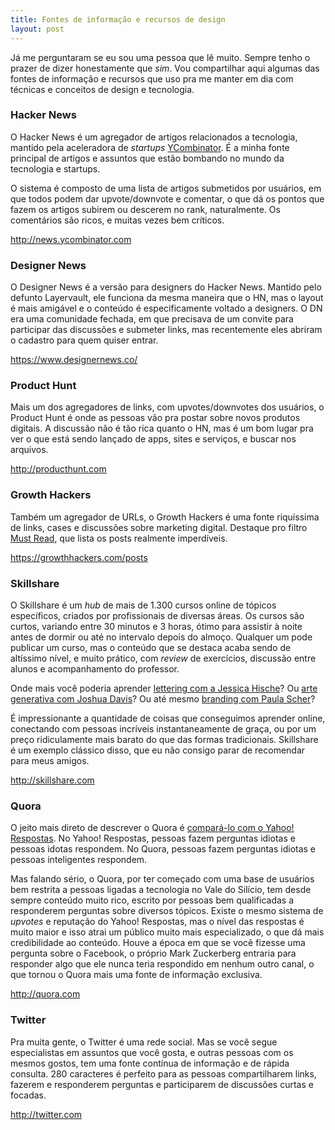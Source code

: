```yaml
---
title: Fontes de informação e recursos de design
layout: post
---
```


Já me perguntaram se eu sou uma pessoa que lê muito. Sempre tenho o prazer de dizer honestamente que <em>sim</em>. Vou compartilhar aqui algumas das fontes de informação e recursos que uso pra me manter em dia com técnicas e conceitos de design e tecnologia.

### Hacker News

O Hacker News é um agregador de artigos relacionados a tecnologia, mantido pela aceleradora de <em>startups</em> <a href="http://www.ycombinator.com/" title="YCombinator" target="_blank">YCombinator</a>. É a minha fonte principal de artigos e assuntos que estão bombando no mundo da tecnologia e startups.

O sistema é composto de uma lista de artigos submetidos por usuários, em que todos podem dar upvote/downvote e comentar, o que dá os pontos que fazem os artigos subirem ou descerem no rank, naturalmente. Os comentários são ricos, e muitas vezes bem críticos.

<a href="http://news.ycombinator.com" title="Hacker News" target="_blank">http://news.ycombinator.com</a> 
      
### Designer News

O Designer News é a versão para designers do Hacker News. Mantido pelo defunto Layervault, ele funciona da mesma maneira que o HN, mas o layout é mais amigável e o conteúdo é especificamente voltado a designers. O DN era uma comunidade fechada, em que precisava de um convite para participar das discussões e submeter links, mas recentemente eles abriram o cadastro para quem quiser entrar.

<a href="https://www.designernews.co/" title="Designer News" target="_blank">https://www.designernews.co/</a> 
          
### Product Hunt

Mais um dos agregadores de links, com upvotes/downvotes dos usuários, o Product Hunt é onde as pessoas vão pra postar sobre novos produtos digitais. A discussão não é tão rica quanto o HN, mas é um bom lugar pra ver o que está sendo lançado de apps, sites e serviços, e buscar nos arquivos.

<a href="http://producthunt.com" title="Product Hunt" target="_blank">http://producthunt.com</a> 
              
### Growth Hackers

Também um agregador de URLs, o Growth Hackers é uma fonte riquíssima de links, cases e discussões sobre marketing digital. Destaque pro filtro <a href="https://growthhackers.com/posts?posts_selected_tab=must_read" title="Growth Hackers - Must Read" target="_blank">Must Read</a>, que lista os posts realmente imperdíveis.

<a href="https://growthhackers.com/posts" title="Growth Hackers" target="_blank">https://growthhackers.com/posts</a> 
                  
### Skillshare

O Skillshare é um <em>hub</em> de mais de 1.300 cursos online de tópicos específicos, criados por profissionais de diversas áreas. Os cursos são curtos, variando entre 30 minutos e 3 horas, ótimo para assistir à noite antes de dormir ou até no intervalo depois do almoço. Qualquer um pode publicar um curso, mas o conteúdo que se destaca acaba sendo de altíssimo nível, e muito prático, com <em>review</em> de exercícios, discussão entre alunos e acompanhamento do professor.

Onde mais você poderia aprender <a href="http://skl.sh/1eopN0p" target="_blank">lettering com a Jessica Hische</a>? Ou <a href="http://skl.sh/1eoqcA2" target="_blank">arte generativa com Joshua Davis</a>? Ou até mesmo <a href="http://skl.sh/1HEmRGu" target="_blank">branding com Paula Scher</a>?

É impressionante a quantidade de coisas que conseguimos aprender online, conectando com pessoas incríveis instantaneamente de graça, ou por um preço ridiculamente mais barato do que das formas tradicionais. Skillshare é um exemplo clássico disso, que eu não consigo parar de recomendar para meus amigos.

<a href="http://skillshare.com" target="_blank">http://skillshare.com</a> 
                      
### Quora

O jeito mais direto de descrever o Quora é <a href="http://www.quora.com/What-are-the-differences-between-Quora-and-Yahoo-Answers" target="_blank">compará-lo com o Yahoo! Respostas</a>. No Yahoo! Respostas, pessoas fazem perguntas idiotas e pessoas idotas respondem. No Quora, pessoas fazem perguntas idiotas e pessoas inteligentes respondem.

Mas falando sério, o Quora, por ter começado com uma base de usuários bem restrita a pessoas ligadas a tecnologia no Vale do Silício, tem desde sempre conteúdo muito rico, escrito por pessoas bem qualificadas a responderem perguntas sobre diversos tópicos. Existe o mesmo sistema de <em>upvotes</em> e reputação do Yahoo! Respostas, mas o nível das respostas é muito maior e isso atrai um público muito mais especializado, o que dá mais credibilidade ao conteúdo. Houve a época em que se você fizesse uma pergunta sobre o Facebook, o próprio Mark Zuckerberg entraria para responder algo que ele nunca teria respondido em nenhum outro canal, o que tornou o Quora mais uma fonte de informação exclusiva.

<a href="http://quora.com" target="_blank">http://quora.com</a> 
                          
### Twitter

Pra muita gente, o Twitter é uma rede social. Mas se você segue especialistas em assuntos que você gosta, e outras pessoas com os mesmos gostos, tem uma fonte contínua de informação e de rápida consulta. 280 caracteres é perfeito para as pessoas compartilharem links, fazerem e responderem perguntas e participarem de discussões curtas e focadas.

<a href="http://twitter.com" target="_blank">http://twitter.com</a>